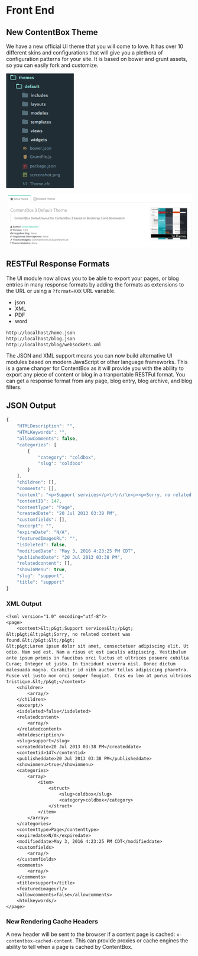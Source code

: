 # Front End

## New ContentBox Theme

We have a new official UI theme that you will come to love. It has over 10 different skins and configurations that will give you a plethora of configuration patterns for your site. It is based on bower and grunt assets, so you can easily fork and customize.

![](../../../.gitbook/assets/themes_structure.png)

![](../../../.gitbook/assets/contentbox3_theme.png)

## RESTFul Response Formats

The UI module now allows you to be able to export your pages, or blog entries in many response formats by adding the formats as extensions to the URL or using a `?format=XXX` URL variable.

* json
* XML
* PDF
* word

```text
http://localhost/home.json
http://localhost/blog.json
http://localhost/blog/websockets.xml
```

The JSON and XML support means you can now build alternative UI modules based on modern JavaScript or other language frameworks. This is a game changer for ContentBox as it will provide you with the ability to export any piece of content or blog in a tranportable RESTFul format. You can get a response format from any page, blog entry, blog archive, and blog filters.

## JSON Output

```javascript
{
    "HTMLDescription": "",
    "HTMLKeywords": "",
    "allowComments": false,
    "categories": [
        {
            "category": "coldbox",
            "slug": "coldbox"
        }
    ],
    "children": [],
    "comments": [],
    "content": "<p>Support services</p>\r\n\r\n<p><p>Sorry, no related content was found.</p></p>\r\n\r\n<p>Lorem ipsum dolor sit amet, consectetuer adipiscing elit. Ut odio. Nam sed est. Nam a risus et est iaculis adipiscing. Vestibulum ante ipsum primis in faucibus orci luctus et ultrices posuere cubilia Curae; Integer ut justo. In tincidunt viverra nisl. Donec dictum malesuada magna. Curabitur id nibh auctor tellus adipiscing pharetra. Fusce vel justo non orci semper feugiat. Cras eu leo at purus ultrices tristique.</p>",
    "contentID": 147,
    "contentType": "Page",
    "createdDate": "20 Jul 2013 03:38 PM",
    "customfields": [],
    "excerpt": "",
    "expireDate": "N/A",
    "featuredImageURL": "",
    "isDeleted": false,
    "modifiedDate": "May 3, 2016 4:23:25 PM CDT",
    "publishedDate": "20 Jul 2013 03:38 PM",
    "relatedcontent": [],
    "showInMenu": true,
    "slug": "support",
    "title": "support"
}
```

### XML Output

```markup
<?xml version="1.0" encoding="utf-8"?>
<page>
    <content>&lt;p&gt;Support services&lt;/p&gt;
&lt;p&gt;&lt;p&gt;Sorry, no related content was found.&lt;/p&gt;&lt;/p&gt;
&lt;p&gt;Lorem ipsum dolor sit amet, consectetuer adipiscing elit. Ut odio. Nam sed est. Nam a risus et est iaculis adipiscing. Vestibulum ante ipsum primis in faucibus orci luctus et ultrices posuere cubilia Curae; Integer ut justo. In tincidunt viverra nisl. Donec dictum malesuada magna. Curabitur id nibh auctor tellus adipiscing pharetra. Fusce vel justo non orci semper feugiat. Cras eu leo at purus ultrices tristique.&lt;/p&gt;</content>
    <children>
        <array/>
    </children>
    <excerpt/>
    <isdeleted>false</isdeleted>
    <relatedcontent>
        <array/>
    </relatedcontent>
    <htmldescription/>
    <slug>support</slug>
    <createddate>20 Jul 2013 03:38 PM</createddate>
    <contentid>147</contentid>
    <publisheddate>20 Jul 2013 03:38 PM</publisheddate>
    <showinmenu>true</showinmenu>
    <categories>
        <array>
            <item>
                <struct>
                    <slug>coldbox</slug>
                    <category>coldbox</category>
                </struct>
            </item>
        </array>
    </categories>
    <contenttype>Page</contenttype>
    <expiredate>N/A</expiredate>
    <modifieddate>May 3, 2016 4:23:25 PM CDT</modifieddate>
    <customfields>
        <array/>
    </customfields>
    <comments>
        <array/>
    </comments>
    <title>support</title>
    <featuredimageurl/>
    <allowcomments>false</allowcomments>
    <htmlkeywords/>
</page>
```

### New Rendering Cache Headers

A new header will be sent to the browser if a content page is cached: `x-contentbox-cached-content`. This can provide proxies or cache engines the ability to tell when a page is cached by ContentBox.

